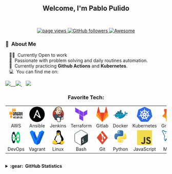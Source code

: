 <h2 align="center">Welcome, I'm Pablo Pulido</h1>
<!-- <h3 align="center">I work as a DevOps Engineer</h3> -->
<br />

<p align="center">
  <a href="https://github.com/pulidovpe/pulidovpe">
    <img src="https://komarev.com/ghpvc/?username=pulidovpe" alt="page views" />
  </a>
  <a href="https://github.com/pulidovpe?tab=followers">
    <img alt="GitHub followers" src="https://img.shields.io/github/followers/pulidovpe?color=green&logo=github">
  </a>
  <!--<a href="https://twitter.com/pulidovpe" >
    <img src="https://img.shields.io/twitter/follow/pulidovpe.svg?style=social" /> 
  </a>-->
  <a href="https://github.com/abhisheknaiidu/awesome-github-profile-readme">
    <img alt="Awesome" src="https://awesome.re/mentioned-badge.svg">
  </a>
</p>


### :space_invader: &nbsp;About Me

&nbsp;&nbsp;&nbsp;:technologist: &nbsp;Currently Open to work \
&nbsp;&nbsp;&nbsp;:heartbeat: &nbsp;Passionate with problem solving and daily routines automation.\
&nbsp;&nbsp;&nbsp;:seedling: &nbsp;Currently practicing **Github Actions** and **Kubernetes**.\
&nbsp;&nbsp;&nbsp;:computer: &nbsp;You can find me on:

  
  <a href="https://x.com/pulidovpe?t=Xg1gvfXeoViRciA0RFlNPg&s=09"><img src="https://img.shields.io/twitter/follow/pulidovpe?style=for-the-badge&color=00acee"/>&nbsp;&nbsp;&nbsp;
  <a href="https://www.linkedin.com/in/pulidovpe/"><img src="https://img.shields.io/badge/linkedin-%230077B5.svg?&style=for-the-badge&logo=linkedin&logoColor=white" />
</a>&nbsp;&nbsp;
  <a href="mailto:pulidovpe.dev@gmail.com?subject=Hi%20Pablo%20Pulido"><img src="https://img.shields.io/badge/gmail-%23D14836.svg?&style=for-the-badge&logo=gmail&logoColor=white" /></a>
<br />

<h3 align="center">Favorite Tech:</h3>
<table align="center">
  <tr>
    <td align="center" width="96"> 
      <a href="#pulidovpe" >
        <img src="./img/aws.svg" width="48" height="48" alt="AWS" />
      </a>
      <br>AWS
    </td>
    <td align="center" width="96">
      <a href="/../../../../pulidovpe/ansible-practice/blob/main/README.md" >
        <img src="./img/ansible.svg" width="48" height="48" alt="Ansible" />
      </a>
      <br>Ansible
    </td>
    <td align="center" width="96"> 
      <a href="#pulidovpe" >
        <img src="./img/jenkins.svg" width="48" height="48" alt="Jenkins" />
      </a>
      <br>Jenkins
    </td>
    <td align="center"  width="96">
      <a href="/../../../../pulidovpe/terraform-practice/blob/master/README.md">
        <img src="./img/terraform.svg" width="48" height="48" alt="Terraform" />
      </a>
      <br>Terraform
    </td>
    <td align="center" width="96">
      <a href="/../../../../pulidovpe/work-flow/blob/master/README.md">
        <img src="./img/gitlab.svg" width="48" height="48" alt="Gitlab" />
      </a>
      <br>Gitlab
    </td>
    <td align="center" width="96">
      <a href="/../../../../pulidovpe/docker-php-mysql/blob/master/README.md" >
        <img src="./img/docker.svg" width="48" height="48" alt="Docker" />
      </a>
      <br>Docker
    </td>
    <td align="center" width="96">
      <a href="/../../../../pulidovpe/kubernetes-practice/blob/main/README.md" >
        <img src="./img/kubernetes.svg" width="48" height="48" alt="Kubernetes" />
      </a>
      <br>Kubernetes
    </td>
    <td align="center" width="96">
      <a href="#pulidovpe" >
        <img src="./img/grafana.svg" width="48" height="48" alt="Grafana" />
      </a>
      <br>Grafana
    </td>
    <td align="center" width="96">
      <a href="#pulidovpe" >
        <img src="./img/prometheus.svg" width="48" height="48" alt="Prometheus" />
      </a>
      <br>Prometheus
    </td>
  </tr>
  <tr>
    <td align="center" width="96">
      <a href="#pulidovpe">
        <img src="./img/devops.svg" width="48" height="48" alt="DevOps" />
      </a>
      <br>DevOps
    </td>
    <td align="center" width="96">
      <a href="#pulidovpe">
        <img src="./img/vagrant.svg" width="48" height="48" alt="Vagrant" />
      </a>
      <br>Vagrant
    </td>
    <td align="center" width="96">
      <a href="#pulidovpe">
        <img src="./img/linux.svg" width="48" height="48" alt="Linux" />
      </a>
      <br>Linux
    </td>
    <td align="center" width="96">
      <a href="#pulidovpe">
        <img src="./img/bash.svg" width="48" height="48" alt="Bash" />
      </a>
      <br>Bash
    </td>
    <td align="center" width="96">
      <a href="/../../../../pulidovpe/workflow-practice/blob/master/README.md">
        <img src="./img/git.svg" width="48" height="48" alt="Git" />
      </a>
      <br>Git
    </td>
    <td align="center" width="96">
      <a href="/../../../../pulidovpe/python_testing/blob/master/README.md" >
        <img src="./img/python.svg" width="48" height="48" alt="Python" />
      </a>
      <br>Python
    </td>
    <td align="center" width="96">
      <a href="/../../../../pulidovpe/api-node-mysql/blob/master/README.md">
        <img src="./img/javascript.svg" width="48" height="48" alt="JavaScript" />
      </a>
      <br>JavaScript
    </td>
    <td align="center" width="96">
      <a href="/../../../../pulidovpe/api-node-mysql/blob/master/README.md">
        <img src="./img/mysql.svg" width="48" height="48" alt="Mysql" />
      </a>
      <br>Mysql
    </td>
    <td align="center"  width="96">
      <a href="#pulidovpe">
        <img src="./img/postgres.svg" width="48" height="48" alt="Postgres" />
      </a>
      <br>Postgres
    </td>
  </tr>
</table>
<br />

<details>
  <summary><b>:gear: &nbsp;GitHub Statistics</b></summary>
    <p align="center">&nbsp;<img src="https://github-readme-stats.vercel.app/api?username=pulidovpe&show_icons=true&locale=en" alt="pulidovpe" /></p>
    <p align="center"><img src="https://github-readme-stats.vercel.app/api/top-langs?username=pulidovpe&show_icons=true&locale=en&layout=compact" alt="pulidovpe" /></p>
</details>
<br />

<!--

<p align="center"> </p>
<p align="left"> </p>

- :office: &nbsp;I'm currently working at **[Uptime Analytics](https://uptimeanalytics.com/nosotros/)**
- 🌱 I’m currently learning **Kubernetes**
- :computer: &nbsp;Connect with me on:
  - <a href="https://twitter.com/pulidovpe" target="blank"><img align="center" src="https://raw.githubusercontent.com/rahuldkjain/github-profile-readme-generator/master/src/images/icons/Social/twitter.svg" alt="pulidovpe" height="30" width="40" /></a> <a href="https://linkedin.com/in/pulidovpe" target="blank"><img align="center" src="https://raw.githubusercontent.com/rahuldkjain/github-profile-readme-generator/master/src/images/icons/Social/linked-in-alt.svg" alt="pulidovpe" height="30" width="40" /></a> <a href="https://stackoverflow.com/users/2208414" target="blank"><img align="center" src="https://raw.githubusercontent.com/rahuldkjain/github-profile-readme-generator/master/src/images/icons/Social/stack-overflow.svg" alt="2208414" height="30" width="40" /></a> <a href="https://discord.gg/pulidovpe" target="blank"><img align="center" src="https://raw.githubusercontent.com/rahuldkjain/github-profile-readme-generator/master/src/images/icons/Social/discord.svg" alt="pulidovpe" height="30" width="40" /></a>

</p>
<br />
-->

<!-- <p align="left"> <a href="https://github.com/ryo-ma/github-profile-trophy"><img src="https://github-profile-trophy.vercel.app/?username=pulidovpe" alt="pulidovpe" /></a> </p> -->
